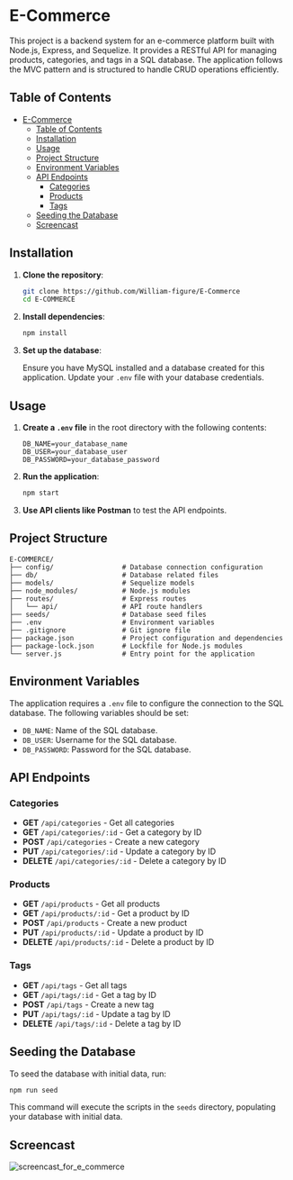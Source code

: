 
# E-Commerce 

This project is a backend system for an e-commerce platform built with Node.js, Express, and Sequelize. It provides a RESTful API for managing products, categories, and tags in a SQL database. The application follows the MVC pattern and is structured to handle CRUD operations efficiently.

## Table of Contents

- [E-Commerce](#e-commerce)
  - [Table of Contents](#table-of-contents)
  - [Installation](#installation)
  - [Usage](#usage)
  - [Project Structure](#project-structure)
  - [Environment Variables](#environment-variables)
  - [API Endpoints](#api-endpoints)
    - [Categories](#categories)
    - [Products](#products)
    - [Tags](#tags)
  - [Seeding the Database](#seeding-the-database)
  - [Screencast](#screencast)

## Installation

1. **Clone the repository**:

   ```bash
   git clone https://github.com/William-figure/E-Commerce 
   cd E-COMMERCE
   ```

2. **Install dependencies**:

   ```bash
   npm install
   ```

3. **Set up the database**:

   Ensure you have MySQL installed and a database created for this application. Update your `.env` file with your database credentials.

## Usage

1. **Create a `.env` file** in the root directory with the following contents:

   ```plaintext
   DB_NAME=your_database_name
   DB_USER=your_database_user
   DB_PASSWORD=your_database_password
   ```

2. **Run the application**:

   ```bash
   npm start
   ```

3. **Use API clients like Postman** to test the API endpoints.

## Project Structure

```
E-COMMERCE/
├── config/                 # Database connection configuration
├── db/                     # Database related files
├── models/                 # Sequelize models
├── node_modules/           # Node.js modules
├── routes/                 # Express routes
│   └── api/                # API route handlers
├── seeds/                  # Database seed files
├── .env                    # Environment variables
├── .gitignore              # Git ignore file
├── package.json            # Project configuration and dependencies
├── package-lock.json       # Lockfile for Node.js modules
└── server.js               # Entry point for the application
```

## Environment Variables

The application requires a `.env` file to configure the connection to the SQL database. The following variables should be set:

- `DB_NAME`: Name of the SQL database.
- `DB_USER`: Username for the SQL database.
- `DB_PASSWORD`: Password for the SQL database.

## API Endpoints

### Categories

- **GET** `/api/categories` - Get all categories
- **GET** `/api/categories/:id` - Get a category by ID
- **POST** `/api/categories` - Create a new category
- **PUT** `/api/categories/:id` - Update a category by ID
- **DELETE** `/api/categories/:id` - Delete a category by ID

### Products

- **GET** `/api/products` - Get all products
- **GET** `/api/products/:id` - Get a product by ID
- **POST** `/api/products` - Create a new product
- **PUT** `/api/products/:id` - Update a product by ID
- **DELETE** `/api/products/:id` - Delete a product by ID

### Tags

- **GET** `/api/tags` - Get all tags
- **GET** `/api/tags/:id` - Get a tag by ID
- **POST** `/api/tags` - Create a new tag
- **PUT** `/api/tags/:id` - Update a tag by ID
- **DELETE** `/api/tags/:id` - Delete a tag by ID

## Seeding the Database

To seed the database with initial data, run:

```bash
npm run seed
```

This command will execute the scripts in the `seeds` directory, populating your database with initial data.

## Screencast
![screencast_for_e_commerce]()